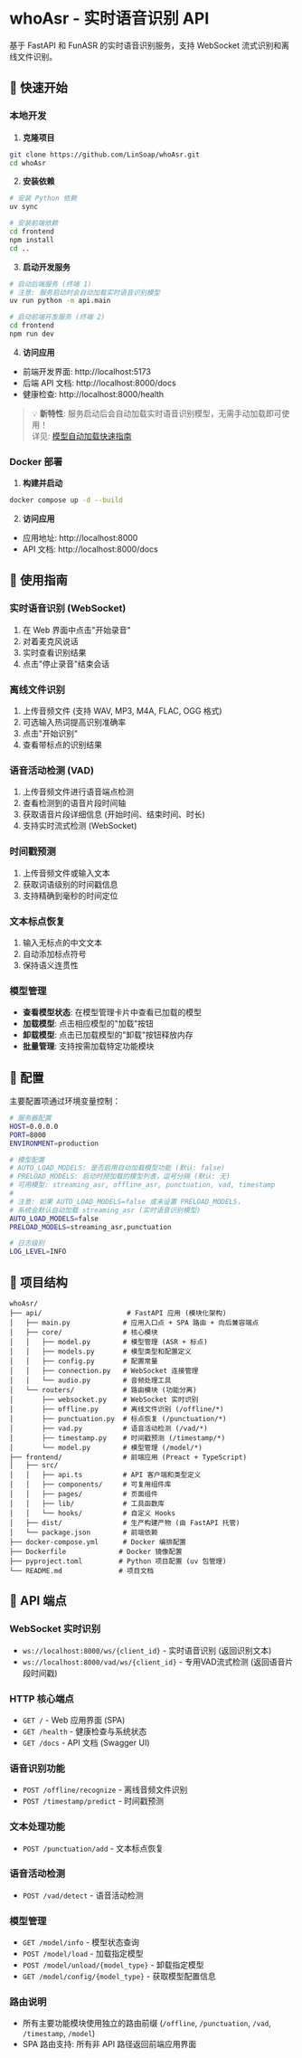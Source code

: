 # whoAsr - 实时语音识别 API

基于 FastAPI 和 FunASR 的实时语音识别服务，支持 WebSocket 流式识别和离线文件识别。

## 🚀 快速开始

### 本地开发

1. **克隆项目**
```bash
git clone https://github.com/LinSoap/whoAsr.git
cd whoAsr
```

2. **安装依赖**
```bash
# 安装 Python 依赖
uv sync

# 安装前端依赖
cd frontend
npm install
cd ..
```

3. **启动开发服务**
```bash
# 启动后端服务 (终端 1)
# 注意: 服务启动时会自动加载实时语音识别模型
uv run python -m api.main

# 启动前端开发服务 (终端 2)
cd frontend
npm run dev
```

4. **访问应用**
- 前端开发界面: http://localhost:5173
- 后端 API 文档: http://localhost:8000/docs
- 健康检查: http://localhost:8000/health

> 💡 **新特性**: 服务启动后会自动加载实时语音识别模型，无需手动加载即可使用！  
> 详见: [模型自动加载快速指南](docs/QUICK_START_AUTO_LOAD.md)

### Docker 部署

1. **构建并启动**
```bash
docker compose up -d --build
```

2. **访问应用**
- 应用地址: http://localhost:8000
- API 文档: http://localhost:8000/docs

## 📖 使用指南

### 实时语音识别 (WebSocket)

1. 在 Web 界面中点击"开始录音"
2. 对着麦克风说话
3. 实时查看识别结果
4. 点击"停止录音"结束会话

### 离线文件识别

1. 上传音频文件 (支持 WAV, MP3, M4A, FLAC, OGG 格式)
2. 可选输入热词提高识别准确率
3. 点击"开始识别"
4. 查看带标点的识别结果

### 语音活动检测 (VAD)

1. 上传音频文件进行语音端点检测
2. 查看检测到的语音片段时间轴
3. 获取语音片段详细信息 (开始时间、结束时间、时长)
4. 支持实时流式检测 (WebSocket)

### 时间戳预测

1. 上传音频文件或输入文本
2. 获取词语级别的时间戳信息
3. 支持精确到毫秒的时间定位

### 文本标点恢复

1. 输入无标点的中文文本
2. 自动添加标点符号
3. 保持语义连贯性

### 模型管理

- **查看模型状态**: 在模型管理卡片中查看已加载的模型
- **加载模型**: 点击相应模型的"加载"按钮
- **卸载模型**: 点击已加载模型的"卸载"按钮释放内存
- **批量管理**: 支持按需加载特定功能模块

## 🔧 配置

主要配置项通过环境变量控制：

```bash
# 服务器配置
HOST=0.0.0.0
PORT=8000
ENVIRONMENT=production

# 模型配置
# AUTO_LOAD_MODELS: 是否启用自动加载模型功能 (默认: false)
# PRELOAD_MODELS: 启动时预加载的模型列表，逗号分隔 (默认: 无)
# 可用模型: streaming_asr, offline_asr, punctuation, vad, timestamp
# 
# 注意: 如果 AUTO_LOAD_MODELS=false 或未设置 PRELOAD_MODELS，
# 系统会默认自动加载 streaming_asr (实时语音识别模型)
AUTO_LOAD_MODELS=false
PRELOAD_MODELS=streaming_asr,punctuation

# 日志级别
LOG_LEVEL=INFO
```

## 📁 项目结构

```
whoAsr/
├── api/                     # FastAPI 应用 (模块化架构)
│   ├── main.py             # 应用入口点 + SPA 路由 + 向后兼容端点
│   ├── core/               # 核心模块
│   │   ├── model.py        # 模型管理 (ASR + 标点)
│   │   ├── models.py       # 模型类型和配置定义
│   │   ├── config.py       # 配置常量
│   │   ├── connection.py   # WebSocket 连接管理
│   │   └── audio.py        # 音频处理工具
│   └── routers/            # 路由模块 (功能分离)
│       ├── websocket.py    # WebSocket 实时识别
│       ├── offline.py      # 离线文件识别 (/offline/*)
│       ├── punctuation.py  # 标点恢复 (/punctuation/*)
│       ├── vad.py          # 语音活动检测 (/vad/*)
│       ├── timestamp.py    # 时间戳预测 (/timestamp/*)
│       └── model.py        # 模型管理 (/model/*)
├── frontend/               # 前端应用 (Preact + TypeScript)
│   ├── src/
│   │   ├── api.ts          # API 客户端和类型定义
│   │   ├── components/     # 可复用组件库
│   │   ├── pages/          # 页面组件
│   │   ├── lib/            # 工具函数库
│   │   └── hooks/          # 自定义 Hooks
│   ├── dist/               # 生产构建产物 (由 FastAPI 托管)
│   └── package.json        # 前端依赖
├── docker-compose.yml      # Docker 编排配置
├── Dockerfile             # Docker 镜像配置
├── pyproject.toml         # Python 项目配置 (uv 包管理)
└── README.md              # 项目文档
```



## 🔌 API 端点

### WebSocket 实时识别
- `ws://localhost:8000/ws/{client_id}` - 实时语音识别 (返回识别文本)
- `ws://localhost:8000/vad/ws/{client_id}` - 专用VAD流式检测 (返回语音片段时间戳)

### HTTP 核心端点
- `GET /` - Web 应用界面 (SPA)
- `GET /health` - 健康检查与系统状态
- `GET /docs` - API 文档 (Swagger UI)

### 语音识别功能
- `POST /offline/recognize` - 离线音频文件识别
- `POST /timestamp/predict` - 时间戳预测

### 文本处理功能
- `POST /punctuation/add` - 文本标点恢复

### 语音活动检测
- `POST /vad/detect` - 语音活动检测

### 模型管理
- `GET /model/info` - 模型状态查询
- `POST /model/load` - 加载指定模型
- `POST /model/unload/{model_type}` - 卸载指定模型
- `GET /model/config/{model_type}` - 获取模型配置信息

### 路由说明
- 所有主要功能模块使用独立的路由前缀 (`/offline`, `/punctuation`, `/vad`, `/timestamp`, `/model`)
- SPA 路由支持: 所有非 API 路径返回前端应用界面
